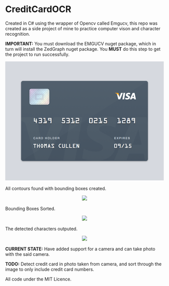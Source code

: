 # CreditCardOCR

Created in C# using the wrapper of Opencv called Emgucv, this repo was created as a side project of mine to practice computer vison and character recognition.

**IMPORTANT:** You must download the EMGUCV nuget package, which in turn will install the ZedGraph nuget package. You **MUST** do this step to get the project to run successfully.

<p align="center">
  <img src="https://github.com/CodeBoiz/Credit-Card-OCR/blob/master/Credit%20Card%20OCR/Images/creditCard.png"/>
</p>

All contours found with bounding boxes created.

<p align="center">
  <img src="https://aaronsprogrammingblog.files.wordpress.com/2020/04/allboxesdrawn.png"/>
</p>

Bounding Boxes Sorted.

<p align="center">
  <img src="https://aaronsprogrammingblog.files.wordpress.com/2020/04/finalboxesdrawn.png"/>
</p>

The detected characters outputed.

<p align="center">
  <img src="https://aaronsprogrammingblog.files.wordpress.com/2020/04/application.png"/>
</p>

**CURRENT STATE:** Have added support for a camera and can take photo with the said camera.

**TODO:** Detect credit card in photo taken from camera, and sort through the image to only include credit card numbers.


All code under the MIT Licence.
